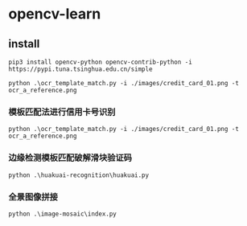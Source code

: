 # opencv-learn
 

## install 
```
pip3 install opencv-python opencv-contrib-python -i https://pypi.tuna.tsinghua.edu.cn/simple

python .\ocr_template_match.py -i ./images/credit_card_01.png -t ocr_a_reference.png
```

### 模板匹配法进行信用卡号识别
```
python .\ocr_template_match.py -i ./images/credit_card_01.png -t ocr_a_reference.png
```

### 边缘检测模板匹配破解滑块验证码

```
python .\huakuai-recognition\huakuai.py
```


### 全景图像拼接

```
python .\image-mosaic\index.py
```